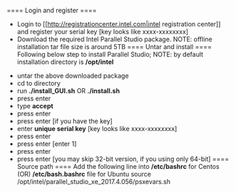 ==== Login and register ====
  * Login to [[http://registrationcenter.intel.com|intel registration center]] and register your serial key [key looks like xxxx-xxxxxxxx]
  * Download the required Intel Parallel Studio package. NOTE: offline installation tar file size is around 5TB
==== Untar and install ====
Following below step to install Parallel Studio; NOTE: by default installation directory is **/opt/intel** 
  - untar the above downloaded package
  - cd to directory
  - run **./install_GUI.sh** OR **./install.sh**
  - press enter
  - type **accept**
  - press enter 
  - press enter [if you have the key]
  - enter **unique serial key** [key looks like xxxx-xxxxxxxx]
  - press enter
  - press enter [enter 1]
  - press enter
  - press enter [you may skip 32-bit version, if you using only 64-bit]
==== Source path ====
Add the following line into **/etc/bashrc** for Centos (OR) **/etc/bash.bashrc** file for Ubuntu
    source /opt/intel/parallel_studio_xe_2017.4.056/psxevars.sh